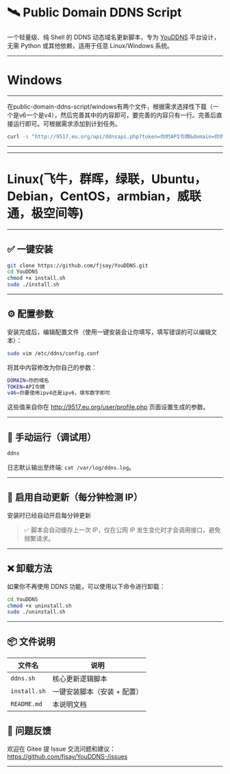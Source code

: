 # 🛰️ Public Domain DDNS Script

一个轻量级、纯 Shell 的 DDNS 动态域名更新脚本，专为 [YouDDNS](http://9517.eu.org/) 平台设计，无需 Python 或其他依赖，适用于任意 Linux/Windows 系统。


---

# Windows
---
在public-domain-ddns-script/windows有两个文件，根据需求选择性下载（一个是v6一个是v4），然后完善其中的内容即可，要完善的内容只有一行。完善后直接运行即可。可根据需求添加到计划任务。
```bash
curl -s "http://9517.eu.org/api/ddnsapi.php?token=你的API令牌&domain=你的域名"
```
---
---

# Linux(飞牛，群晖，绿联，Ubuntu，Debian，CentOS，armbian，威联通，极空间等)
---

## ✅ 一键安装

```bash
git clone https://github.com/fjsay/YouDDNS.git
cd YouDDNS
chmod +x install.sh
sudo ./install.sh
```

---

## ⚙️ 配置参数

安装完成后，编辑配置文件（使用一键安装会让你填写，填写错误的可以编辑文本）：

```bash
sudo vim /etc/ddns/config.conf
```

将其中内容修改为你自己的参数：

```bash
DOMAIN=你的域名
TOKEN=API令牌
v46=你要使用ipv4还是ipv6，填写数字即可
```

这些值来自你在 http://9517.eu.org/user/profile.php 页面设置生成的参数。

---

## 🧪 手动运行（调试用）

```bash
ddns
```

日志默认输出至终端: `cat /var/log/ddns.log`。

---

## 🔁 启用自动更新（每分钟检测 IP）

安装时已经自动开启每分钟更新

> ✅ 脚本会自动缓存上一次 IP，仅在公网 IP 发生变化时才会调用接口，避免频繁请求。

---

## ❌ 卸载方法

如果你不再使用 DDNS 功能，可以使用以下命令进行卸载：

```bash
cd YouDDNS
chmod +x uninstall.sh
sudo ./uninstall.sh
```

---

## 📦 文件说明

| 文件名        | 说明                          |
|---------------|-------------------------------|
| `ddns.sh`     | 核心更新逻辑脚本              |
| `install.sh`  | 一键安装脚本（安装 + 配置）   |
| `README.md`   | 本说明文档                    |


## 💬 问题反馈

欢迎在 Gitee 提 Issue 交流问题和建议：https://github.com/fjsay/YouDDNS-/issues

---

